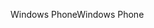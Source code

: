 <span data-ttu-id="c86a2-101">Windows Phone</span><span class="sxs-lookup"><span data-stu-id="c86a2-101">Windows Phone</span></span>